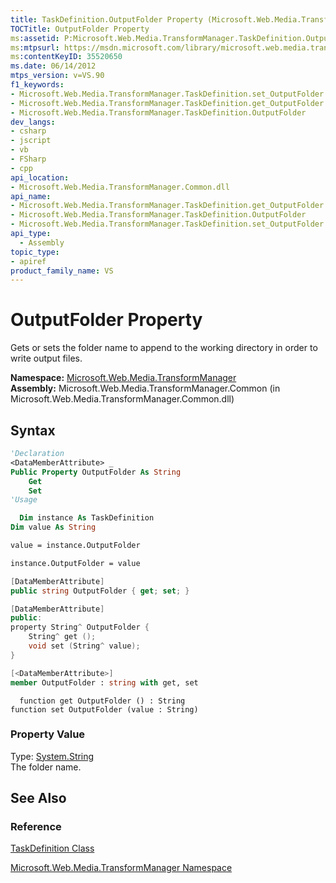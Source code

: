 ```yaml
---
title: TaskDefinition.OutputFolder Property (Microsoft.Web.Media.TransformManager)
TOCTitle: OutputFolder Property
ms:assetid: P:Microsoft.Web.Media.TransformManager.TaskDefinition.OutputFolder
ms:mtpsurl: https://msdn.microsoft.com/library/microsoft.web.media.transformmanager.taskdefinition.outputfolder(v=VS.90)
ms:contentKeyID: 35520650
ms.date: 06/14/2012
mtps_version: v=VS.90
f1_keywords:
- Microsoft.Web.Media.TransformManager.TaskDefinition.set_OutputFolder
- Microsoft.Web.Media.TransformManager.TaskDefinition.get_OutputFolder
- Microsoft.Web.Media.TransformManager.TaskDefinition.OutputFolder
dev_langs:
- csharp
- jscript
- vb
- FSharp
- cpp
api_location:
- Microsoft.Web.Media.TransformManager.Common.dll
api_name:
- Microsoft.Web.Media.TransformManager.TaskDefinition.get_OutputFolder
- Microsoft.Web.Media.TransformManager.TaskDefinition.OutputFolder
- Microsoft.Web.Media.TransformManager.TaskDefinition.set_OutputFolder
api_type:
  - Assembly
topic_type:
- apiref
product_family_name: VS
---
```


# OutputFolder Property

Gets or sets the folder name to append to the working directory in order to write output files.

**Namespace:**  [Microsoft.Web.Media.TransformManager](microsoft-web-media-transformmanager-namespace.md)  
**Assembly:**  Microsoft.Web.Media.TransformManager.Common (in Microsoft.Web.Media.TransformManager.Common.dll)

## Syntax

```vb
'Declaration
<DataMemberAttribute> _
Public Property OutputFolder As String
    Get
    Set
'Usage

  Dim instance As TaskDefinition
Dim value As String

value = instance.OutputFolder

instance.OutputFolder = value
```

```csharp
[DataMemberAttribute]
public string OutputFolder { get; set; }
```

```cpp
[DataMemberAttribute]
public:
property String^ OutputFolder {
    String^ get ();
    void set (String^ value);
}
```

``` fsharp
[<DataMemberAttribute>]
member OutputFolder : string with get, set
```

```jscript
  function get OutputFolder () : String
function set OutputFolder (value : String)
```

### Property Value

Type: [System.String](https://msdn.microsoft.com/library/s1wwdcbf)  
The folder name.  

## See Also

### Reference

[TaskDefinition Class](taskdefinition-class-microsoft-web-media-transformmanager.md)

[Microsoft.Web.Media.TransformManager Namespace](microsoft-web-media-transformmanager-namespace.md)

